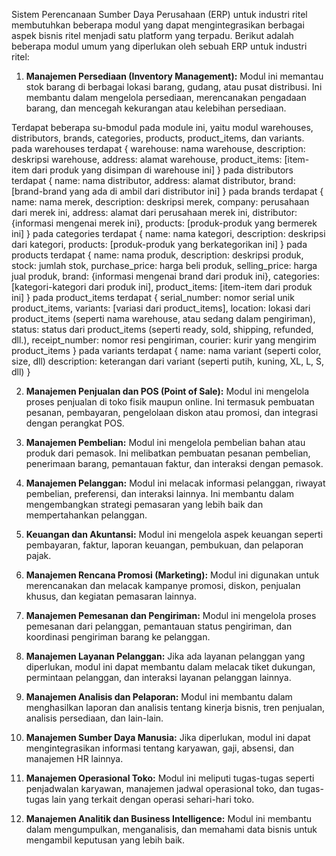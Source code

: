 Sistem Perencanaan Sumber Daya Perusahaan (ERP) untuk industri ritel membutuhkan beberapa modul yang dapat mengintegrasikan berbagai aspek bisnis ritel menjadi satu platform yang terpadu. Berikut adalah beberapa modul umum yang diperlukan oleh sebuah ERP untuk industri ritel:

1. **Manajemen Persediaan (Inventory Management):** Modul ini memantau stok barang di berbagai lokasi barang, gudang, atau pusat distribusi. Ini membantu dalam mengelola persediaan, merencanakan pengadaan barang, dan mencegah kekurangan atau kelebihan persediaan.

Terdapat beberapa su-bmodul pada module ini, yaitu modul warehouses, distributors, brands, categories, products, product_items, dan variants.
pada warehouses terdapat {
warehouse: nama warehouse,
description: deskripsi warehouse,
address: alamat warehouse,
product_items: [item-item dari produk yang disimpan di warehouse ini]
}
pada distributors terdapat {
name: nama distributor,
address: alamat distributor,
brand: [brand-brand yang ada di ambil dari distributor ini]
}
pada brands terdapat {
name: nama merek,
description: deskripsi merek,
company: perusahaan dari merek ini,
address: alamat dari perusahaan merek ini,
distributor: {informasi mengenai merek ini},
products: [produk-produk yang bermerek ini]
}
pada categories terdapat {
name: nama kategori,
description: deskripsi dari kategori,
products: [produk-produk yang berkategorikan ini]
}
pada products terdapat {
name: nama produk,
description: deskripsi produk,
stock: jumlah stok,
purchase_price: harga beli produk,
selling_price: harga jual produk,
brand: {informasi mengenai brand dari produk ini},
categories: [kategori-kategori dari produk ini],
product_items: [item-item dari produk ini]
}
pada product_items terdapat {
serial_number: nomor serial unik product_items,
variants: [variasi dari product_items],
location: lokasi dari product_items (seperti nama warehouse, atau sedang dalam pengiriman),
status: status dari product_items (seperti ready, sold, shipping, refunded, dll.),
receipt_number: nomor resi pengiriman,
courier: kurir yang mengirim product_items
}
pada variants terdapat {
name: nama variant (seperti color, size, dll)
description: keterangan dari variant (seperti putih, kuning, XL, L, S, dll)
}

2. **Manajemen Penjualan dan POS (Point of Sale):** Modul ini mengelola proses penjualan di toko fisik maupun online. Ini termasuk pembuatan pesanan, pembayaran, pengelolaan diskon atau promosi, dan integrasi dengan perangkat POS.

3. **Manajemen Pembelian:** Modul ini mengelola pembelian bahan atau produk dari pemasok. Ini melibatkan pembuatan pesanan pembelian, penerimaan barang, pemantauan faktur, dan interaksi dengan pemasok.

4. **Manajemen Pelanggan:** Modul ini melacak informasi pelanggan, riwayat pembelian, preferensi, dan interaksi lainnya. Ini membantu dalam mengembangkan strategi pemasaran yang lebih baik dan mempertahankan pelanggan.

5. **Keuangan dan Akuntansi:** Modul ini mengelola aspek keuangan seperti pembayaran, faktur, laporan keuangan, pembukuan, dan pelaporan pajak.

6. **Manajemen Rencana Promosi (Marketing):** Modul ini digunakan untuk merencanakan dan melacak kampanye promosi, diskon, penjualan khusus, dan kegiatan pemasaran lainnya.

7. **Manajemen Pemesanan dan Pengiriman:** Modul ini mengelola proses pemesanan dari pelanggan, pemantauan status pengiriman, dan koordinasi pengiriman barang ke pelanggan.

8. **Manajemen Layanan Pelanggan:** Jika ada layanan pelanggan yang diperlukan, modul ini dapat membantu dalam melacak tiket dukungan, permintaan pelanggan, dan interaksi layanan pelanggan lainnya.

9. **Manajemen Analisis dan Pelaporan:** Modul ini membantu dalam menghasilkan laporan dan analisis tentang kinerja bisnis, tren penjualan, analisis persediaan, dan lain-lain.

10. **Manajemen Sumber Daya Manusia:** Jika diperlukan, modul ini dapat mengintegrasikan informasi tentang karyawan, gaji, absensi, dan manajemen HR lainnya.

11. **Manajemen Operasional Toko:** Modul ini meliputi tugas-tugas seperti penjadwalan karyawan, manajemen jadwal operasional toko, dan tugas-tugas lain yang terkait dengan operasi sehari-hari toko.

12. **Manajemen Analitik dan Business Intelligence:** Modul ini membantu dalam mengumpulkan, menganalisis, dan memahami data bisnis untuk mengambil keputusan yang lebih baik.
